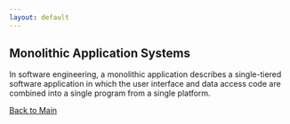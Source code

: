 ```yaml
---
layout: default
---
```


## Monolithic Application Systems

In software engineering, a monolithic application describes a single-tiered software application in which the user interface and data access code are combined into a single program from a single platform.

[Back to Main](./)
